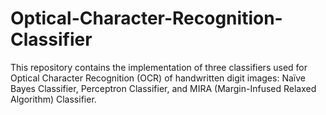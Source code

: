 # Optical-Character-Recognition-Classifier
This repository contains the implementation of three classifiers used for Optical Character Recognition (OCR) of handwritten digit images: Naïve Bayes Classifier, Perceptron Classifier, and MIRA (Margin-Infused Relaxed Algorithm) Classifier. 
